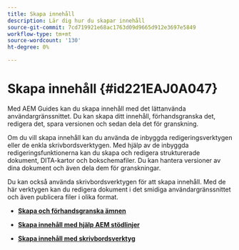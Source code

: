 ```yaml
---
title: Skapa innehåll
description: Lär dig hur du skapar innehåll
source-git-commit: 7cd719921e68ac1763d09d9665d912e3697e5849
workflow-type: tm+mt
source-wordcount: '130'
ht-degree: 0%

---
```



# Skapa innehåll {#id221EAJ0A047}

Med AEM Guides kan du skapa innehåll med det lättanvända användargränssnittet. Du kan skapa ditt innehåll, förhandsgranska det, redigera det, spara versionen och sedan dela det för granskning.

Om du vill skapa innehåll kan du använda de inbyggda redigeringsverktygen eller de enkla skrivbordsverktygen. Med hjälp av de inbyggda redigeringsfunktionerna kan du skapa och redigera strukturerade dokument, DITA-kartor och bokschemafiler. Du kan hantera versioner av dina dokument och även dela dem för granskningar.

Du kan också använda skrivbordsverktygen för att skapa innehåll. Med de här verktygen kan du redigera dokument i det smidiga användargränssnittet och även publicera filer i olika format.

- **[Skapa och förhandsgranska ämnen](create-preview-topics.md)**

- **[Skapa innehåll med hjälp AEM stödlinjer](authoring-content-xml-doc.md)**

- **[Skapa innehåll med skrivbordsverktyg](author-desktop-tools.md)**


